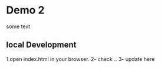 # Demo 2

some text

## local Development
1.open index.html in your browser.
2- check ..
3- update here
